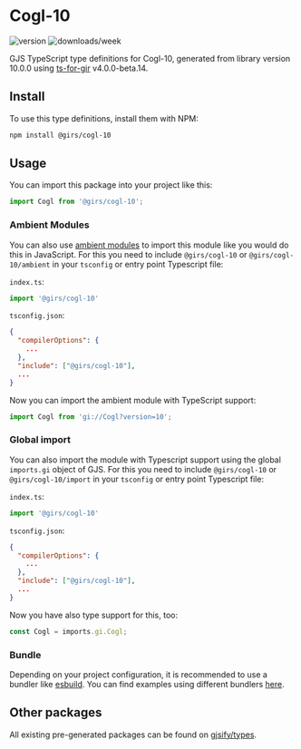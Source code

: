 
# Cogl-10

![version](https://img.shields.io/npm/v/@girs/cogl-10)
![downloads/week](https://img.shields.io/npm/dw/@girs/cogl-10)


GJS TypeScript type definitions for Cogl-10, generated from library version 10.0.0 using [ts-for-gir](https://github.com/gjsify/ts-for-gir) v4.0.0-beta.14.


## Install

To use this type definitions, install them with NPM:
```bash
npm install @girs/cogl-10
```

## Usage

You can import this package into your project like this:
```ts
import Cogl from '@girs/cogl-10';
```

### Ambient Modules

You can also use [ambient modules](https://github.com/gjsify/ts-for-gir/tree/main/packages/cli#ambient-modules) to import this module like you would do this in JavaScript.
For this you need to include `@girs/cogl-10` or `@girs/cogl-10/ambient` in your `tsconfig` or entry point Typescript file:

`index.ts`:
```ts
import '@girs/cogl-10'
```

`tsconfig.json`:
```json
{
  "compilerOptions": {
    ...
  },
  "include": ["@girs/cogl-10"],
  ...
}
```

Now you can import the ambient module with TypeScript support: 

```ts
import Cogl from 'gi://Cogl?version=10';
```

### Global import

You can also import the module with Typescript support using the global `imports.gi` object of GJS.
For this you need to include `@girs/cogl-10` or `@girs/cogl-10/import` in your `tsconfig` or entry point Typescript file:

`index.ts`:
```ts
import '@girs/cogl-10'
```

`tsconfig.json`:
```json
{
  "compilerOptions": {
    ...
  },
  "include": ["@girs/cogl-10"],
  ...
}
```

Now you have also type support for this, too:

```ts
const Cogl = imports.gi.Cogl;
```

### Bundle

Depending on your project configuration, it is recommended to use a bundler like [esbuild](https://esbuild.github.io/). You can find examples using different bundlers [here](https://github.com/gjsify/ts-for-gir/tree/main/examples).

## Other packages

All existing pre-generated packages can be found on [gjsify/types](https://github.com/gjsify/types).

